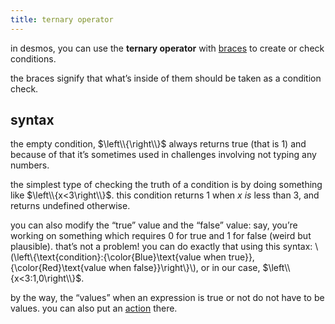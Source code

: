 ```yaml
---
title: ternary operator
---
```


in desmos, you can use the **ternary operator** with [braces](/funcs/braces) to create or check conditions.

the braces signify that what’s inside of them should be taken as a condition check.

## syntax

the empty condition, $\left\\{\right\\}$ always returns true (that is $1$) and because of that it’s sometimes used in challenges involving not typing any numbers.

the simplest type of checking the truth of a condition is by doing something like $\left\\{x<3\right\\}$. this condition returns $1$ when $x$ *is* less than $3$, and returns undefined otherwise.

you can also modify the “true” value and the “false” value: say, you’re working on something which requires $0$ for true and $1$ for false (weird but plausible). that’s not a problem! you can do exactly that using this syntax: \\(\left\\{\text{condition}:{\color{Blue}\text{value when true}},{\color{Red}\text{value when false}}\right\\}\\), or in our case, $\left\\{x<3:1,0\right\\}$.

by the way, the “values” when an expression is true or not do not have to be values. you can also put an [action](/funcs/action) there.